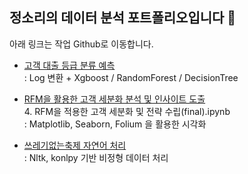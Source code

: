 ## 정소리의 데이터 분석 포트폴리오입니다 🙂
아래 링크는 작업 Github로 이동합니다.

- [고객 대출 등급 분류 예측](https://github.com/iamwhatimeantobe/Dacon_CreditScore) <br>
  : Log 변환 + Xgboost / RandomForest / DecisionTree
  
- [RFM을 활용한 고객 세분화 분석 및 인사이트 도출](https://github.com/iamwhatimeantobe/E-commerce_DA)  <br>
  4. RFM을 적용한 고객 세분화 및 전략 수립(final).ipynb  <br>
  : Matplotlib, Seaborn, Folium 을 활용한 시각화
  
- [쓰레기없는축제 자연어 처리](https://github.com/iamwhatimeantobe/Trash_in_festivals)  <br>
  : Nltk, konlpy 기반 비정형 데이터 처리
